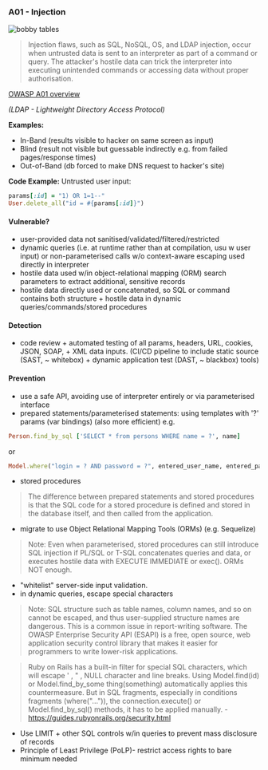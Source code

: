 ### A01 - Injection

![bobby tables](https://imgs.xkcd.com/comics/exploits_of_a_mom.png)

>Injection flaws, such as SQL, NoSQL, OS, and LDAP injection, occur when untrusted data is sent to an interpreter as part of a command or query. The attacker's hostile data can trick the interpreter into executing unintended commands or accessing data without proper authorisation.

[OWASP A01 overview](https://www.owasp.org/index.php/Top_10-2017_A1-Injection)

*(LDAP - Lightweight Directory Access Protocol)*

**Examples:**
- In-Band (results visible to hacker on same screen as input)
- Blind (result not visible but guessable indirectly e.g. from failed pages/response times)
- Out-of-Band (db forced to make DNS request to hacker's site)

**Code Example:**
Untrusted user input:
```ruby
params[:id] = "1) OR 1=1--"
User.delete_all("id = #{params[:id]}")
```

#### Vulnerable?
- user-provided data not sanitised/validated/filtered/restricted
- dynamic queries (i.e. at runtime rather than at compilation, usu w user input) or non-parameterised calls w/o context-aware escaping used directly in interpreter
- hostile data used w/in object-relational mapping (ORM) search parameters to extract additional, sensitive records
- hostile data directly used or concatenated, so SQL or command contains both structure + hostile data in dynamic queries/commands/stored procedures

#### Detection
- code review + automated testing of all params, headers, URL, cookies, JSON, SOAP, + XML data inputs. (CI/CD pipeline to include static source (SAST, ~ whitebox) + dynamic application test (DAST, ~ blackbox) tools)

#### Prevention
- use a safe API, avoiding use of interpreter entirely or via parameterised interface
- prepared statements/parameterised statements: using templates with '?' params (var bindings) (also more efficient)
e.g.
```ruby
Person.find_by_sql ['SELECT * from persons WHERE name = ?', name]
```
or
```ruby
Model.where("login = ? AND password = ?", entered_user_name, entered_password).first
```
- stored procedures
>The difference between prepared statements and stored procedures is that the SQL code for a stored procedure is defined and stored in the database itself, and then called from the application.

- migrate to use Object Relational Mapping Tools (ORMs) (e.g. Sequelize)
>Note: Even when parameterised, stored procedures can still introduce SQL injection if PL/SQL or T-SQL concatenates queries and data, or executes hostile data with EXECUTE IMMEDIATE or exec(). ORMs NOT enough.

- "whitelist" server-side input validation.
- in dynamic queries, escape special characters
>Note: SQL structure such as table names, column names, and so on cannot be escaped, and thus user-supplied structure names are dangerous. This is a common issue in report-writing software.
>The OWASP Enterprise Security API (ESAPI) is a free, open source, web application security control library that makes it easier for programmers to write lower-risk applications.

>Ruby on Rails has a built-in filter for special SQL characters, which will escape ' , " , NULL character and line breaks. Using Model.find(id) or Model.find_by_some thing(something) automatically applies this countermeasure. But in SQL fragments, especially in conditions fragments (where("...")), the connection.execute() or Model.find_by_sql() methods, it has to be applied manually. - https://guides.rubyonrails.org/security.html

- Use LIMIT + other SQL controls w/in queries to prevent mass disclosure of records
- Principle of Least Privilege (PoLP)- restrict access rights to bare minimum needed
